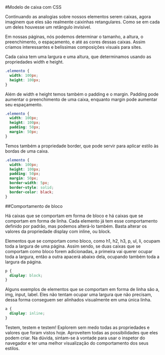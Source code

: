 #Modelo de caixa com CSS

Continuando as analogias sobre nossos elementos serem caixas, agora imaginem que eles são realmente caixinhas retangulares. Como se em cada um deles houvesse um retângulo invisível.

Em nossas páginas, nós podemos determinar o tamanho, a altura, o preenchimento, o espaçamento, e até as cores dessas caixas. Assim criamos interessantes e belíssimas composições visuais para sites.

Cada caixa tem uma largura e uma altura, que determinamos usando as propriedades width e height.

```css
.elemento {
  width: 100px;
  height: 100px;
}
```
Além de width e height temos também o padding e o margin. Padding pode aumentar o preenchimento de uma caixa, enquanto margin pode aumentar seu espaçamento.

```css
.elemento {
  width: 100px;
  height: 100px;
  padding: 50px;
  margin: 50px;
}
```
Temos também a propriedade border, que pode servir para aplicar estilo às bordas de uma caixa.
```css
.elemento {
  width: 100px;
  height: 100px;
  padding: 50px;
  margin: 50px;
  border-width: 5px;
  border-style: solid;
  border-color: black;
}
```
##Comportamento de bloco

Há caixas que se comportam em forma de bloco e há caixas que se comportam em forma de linha. Cada elemento já tem esse comportamento definido por padrão, mas podemos alterá-lo também. Basta alterar os valores da propriedade display com inline, ou block.

Elementos que se comportam como bloco, como h1, h2, h3, p, ul, li, ocupam toda a largura de uma página. Assim sendo, se duas caixas que se comportam como bloco forem adicionadas, a primeira vai querer ocupar toda a largura, então a outra apacerá abaixo dela, ocupando também toda a largura da página.
```css
p {
  display: block;
}
```
Alguns exemplos de elementos que se comportam em forma de linha são a, img, input, label. Eles não tentam ocupar uma largura que não precisam, dessa forma conseguem ser alinhados visualmente em uma única linha.
```css
a {
  display: inline;
}
```
Testem, testem e testem! Explorem sem medo todas as propriedades e valores que foram vistos hoje. Aproveitem todas as possibilidades que eles podem criar. Na dúvida, sintam-se à vontade para usar o inspetor do navegador e ter uma melhor visualização do comportamento dos seus estilos.
